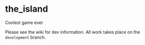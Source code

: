 the_island
==========

Coolest game ever

Please see the wiki for dev information. All work takes place on the `development` branch. 

